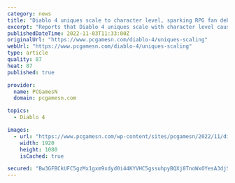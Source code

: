 ```yaml
---
category: news
title: "Diablo 4 uniques scale to character level, sparking RPG fan debate"
excerpt: "Reports that Diablo 4 uniques scale with character level cause fans to ask how they’re unique in Blizzard’s fantasy RPG game as it prepares for more beta tests ..."
publishedDateTime: 2022-11-03T11:33:00Z
originalUrl: "https://www.pcgamesn.com/diablo-4/uniques-scaling"
webUrl: "https://www.pcgamesn.com/diablo-4/uniques-scaling"
type: article
quality: 87
heat: 87
published: true

provider:
  name: PCGamesN
  domain: pcgamesn.com

topics:
  - Diablo 4

images:
  - url: "https://www.pcgamesn.com/wp-content/sites/pcgamesn/2022/11/diablo-4-uniques-scaling-character-level-blizzard-rpg-debate.jpg"
    width: 1920
    height: 1080
    isCached: true

secured: "Bw3GFBCkUFC5gzMx1gxm9xdyd0i44KYVHC5gssuhpyBQXj8TnoWxOYesA3djSdT6A19UXOfJ5fHB37irosGxFphmOnV7hbvnJaTNDEyqxhz8KBPHH769soRQo+k0aPQO7YgyjCcDYbZtv0RjhNNL7q3nOBDWnOzWHzdSYn5UpR4aGWjhHzzZAX+VCc5FXi1Fcwk6KU4ntgAJiBOSjut4pT76AXvURYC1swBD2JCcWoGrH8giwlfyleXRjyczxjzHP2wY5kNK71p+YnRxnqnW5pqh50B8/9CWl5rQLzzcVX+rzaJvqk0xFxHia1ZH0K8OrdX00DapdX/c15Hu8ezkmVC52lr43JxUySeK63s/JOg=;M/f1FKKslh7hnHiAHKay0g=="
---
```


